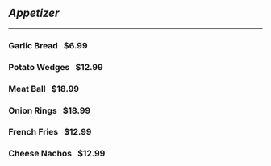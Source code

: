 ## _Appetizer_

---

### **Garlic Bread** &nbsp; $6.99

### **Potato Wedges** &nbsp; $12.99

### **Meat Ball** &nbsp; $18.99

### **Onion Rings** &nbsp; $18.99

### **French Fries** &nbsp; $12.99

### **Cheese Nachos** &nbsp; $12.99